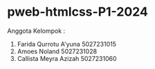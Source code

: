 # pweb-htmlcss-P1-2024
Anggota Kelompok :
1. Farida Qurrotu A'yuna 5027231015
2. Amoes Noland 5027231028
3. Callista Meyra Azizah 5027231060

